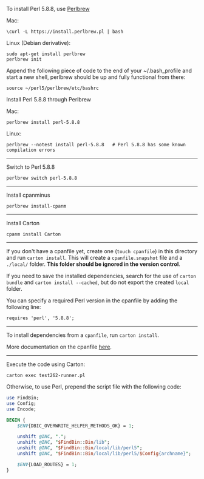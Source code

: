To install Perl 5.8.8, use [Perlbrew](https://perlbrew.pl/)

Mac:

`\curl -L https://install.perlbrew.pl | bash`

Linux (Debian derivative):

```
sudo apt-get install perlbrew
perlbrew init
```

Append the following piece of code to the end of your ~/.bash_profile and start a
new shell, perlbrew should be up and fully functional from there:

`source ~/perl5/perlbrew/etc/bashrc`

Install Perl 5.8.8 through Perlbrew

Mac:

`perlbrew install perl-5.8.8`

Linux:

`perlbrew --notest install perl-5.8.8   # Perl 5.8.8 has some known compilation errors`

---

Switch to Perl 5.8.8

`perlbrew switch perl-5.8.8`

---

Install cpanminus

`perlbrew install-cpanm`

---

Install Carton

`cpanm install Carton`

---

If you don't have a cpanfile yet, create one (`touch cpanfile`) in this directory and run `carton install`. This will create a `cpanfile.snapshot` file and a `./local/` folder. **This folder should be ignored in the version control**.

If you need to save the installed dependencies, search for the use of `carton bundle` and `carton install --cached`, but do not export the created `local` folder.

You can specify a required Perl version in the cpanfile by adding the following line:

`requires 'perl', '5.8.8';`

---

To install dependencies from a `cpanfile`, run `carton install`.

More documentation on the cpanfile [here](https://metacpan.org/pod/distribution/Module-CPANfile/lib/cpanfile.pod).

---

Execute the code using Carton:

`carton exec test262-runner.pl`

Otherwise, to use Perl, prepend the script file with the following code:

```perl
use FindBin;
use Config;
use Encode;

BEGIN {
    $ENV{DBIC_OVERWRITE_HELPER_METHODS_OK} = 1;

    unshift @INC, ".";
    unshift @INC, "$FindBin::Bin/lib";
    unshift @INC, "$FindBin::Bin/local/lib/perl5";
    unshift @INC, "$FindBin::Bin/local/lib/perl5/$Config{archname}";

    $ENV{LOAD_ROUTES} = 1;
}
```
